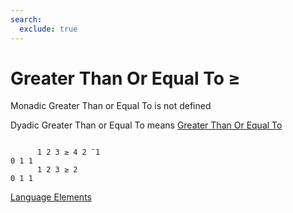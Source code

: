 ```yaml
---
search:
  exclude: true
---
```

<h1 class="heading"><span class="name">Greater Than Or Equal To</span> <span class="command">≥</span></h1>

Monadic Greater Than or Equal To is not defined

Dyadic Greater Than or Equal To means
[Greater Than Or Equal To](../primitive-functions/greater-than-or-equal-to.md)
```apl

      1 2 3 ≥ 4 2 ¯1
0 1 1
      1 2 3 ≥ 2
0 1 1

```
[Language Elements](../glyphs.md)


